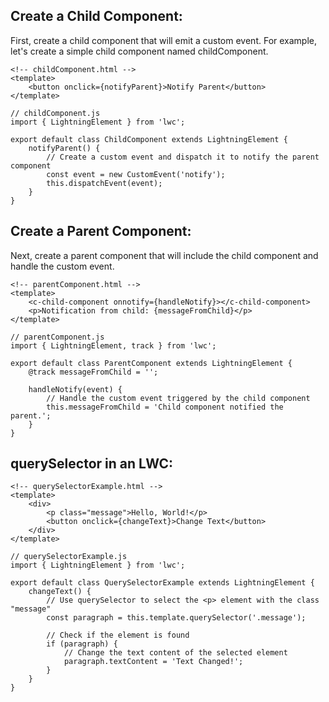 ## Create a Child Component:

First, create a child component that will emit a custom event. For example, let's create a simple child component named childComponent.

```
<!-- childComponent.html -->
<template>
    <button onclick={notifyParent}>Notify Parent</button>
</template>
```

```
// childComponent.js
import { LightningElement } from 'lwc';

export default class ChildComponent extends LightningElement {
    notifyParent() {
        // Create a custom event and dispatch it to notify the parent component
        const event = new CustomEvent('notify');
        this.dispatchEvent(event);
    }
}
```

## Create a Parent Component:

Next, create a parent component that will include the child component and handle the custom event.

```
<!-- parentComponent.html -->
<template>
    <c-child-component onnotify={handleNotify}></c-child-component>
    <p>Notification from child: {messageFromChild}</p>
</template>
```

```
// parentComponent.js
import { LightningElement, track } from 'lwc';

export default class ParentComponent extends LightningElement {
    @track messageFromChild = '';

    handleNotify(event) {
        // Handle the custom event triggered by the child component
        this.messageFromChild = 'Child component notified the parent.';
    }
}
```


## querySelector in an LWC:

```
<!-- querySelectorExample.html -->
<template>
    <div>
        <p class="message">Hello, World!</p>
        <button onclick={changeText}>Change Text</button>
    </div>
</template>
```

```
// querySelectorExample.js
import { LightningElement } from 'lwc';

export default class QuerySelectorExample extends LightningElement {
    changeText() {
        // Use querySelector to select the <p> element with the class "message"
        const paragraph = this.template.querySelector('.message');

        // Check if the element is found
        if (paragraph) {
            // Change the text content of the selected element
            paragraph.textContent = 'Text Changed!';
        }
    }
}
```
